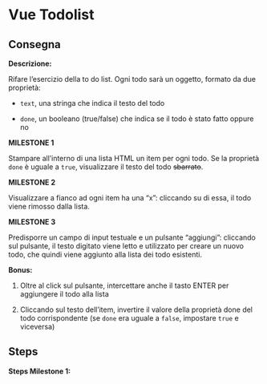 # Vue Todolist

## Consegna

**Descrizione:**

Rifare l’esercizio della to do list. Ogni todo sarà un oggetto, formato da due proprietà:

  - `text`, una stringa che indica il testo del todo
  
  - `done`, un booleano (true/false) che indica se il todo è stato fatto oppure no

**MILESTONE 1**

Stampare all’interno di una lista HTML un item per ogni todo.
Se la proprietà `done` è uguale a `true`, visualizzare il testo del todo ~~sbarrato~~.

**MILESTONE 2**

Visualizzare a fianco ad ogni item ha una “x”: cliccando su di essa, il todo viene rimosso dalla lista.

**MILESTONE 3**

Predisporre un campo di input testuale e un pulsante “aggiungi”: cliccando sul pulsante, il testo digitato viene letto e utilizzato per creare un nuovo todo, che quindi viene aggiunto alla lista dei todo esistenti.

**Bonus:**

1. Oltre al click sul pulsante, intercettare anche il tasto ENTER per aggiungere il todo alla lista

2. Cliccando sul testo dell’item, invertire il valore della proprietà done del todo corrispondente (se `done` era uguale a `false`, impostare `true` e viceversa)

## Steps

**Steps Milestone 1:**